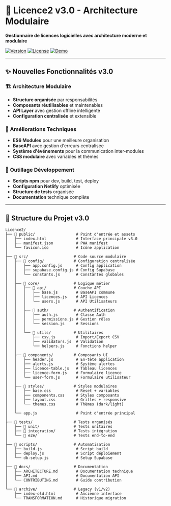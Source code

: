 # 🚀 Licence2 v3.0 - Architecture Modulaire

**Gestionnaire de licences logicielles avec architecture moderne et modulaire**

[![Version](https://img.shields.io/badge/version-3.0.0-blue.svg)](https://github.com/spdpt2fr/Licence2)
[![License](https://img.shields.io/badge/license-MIT-green.svg)](LICENSE)
[![Demo](https://img.shields.io/badge/demo-licenceskay.netlify.app-orange.svg)](https://licenceskay.netlify.app)

---

## ✨ **Nouvelles Fonctionnalités v3.0**

### 🏗️ **Architecture Modulaire**
- **Structure organisée** par responsabilités
- **Composants réutilisables** et maintenables
- **API Layer** avec gestion offline intelligente
- **Configuration centralisée** et extensible

### 🎯 **Améliorations Techniques**
- **ES6 Modules** pour une meilleure organisation
- **BaseAPI** avec gestion d'erreurs centralisée
- **Système d'événements** pour la communication inter-modules
- **CSS modulaire** avec variables et thèmes

### 🔧 **Outillage Développement**
- **Scripts npm** pour dev, build, test, deploy
- **Configuration Netlify** optimisée
- **Structure de tests** organisée
- **Documentation** technique complète

---

## 📁 **Structure du Projet v3.0**

```
Licence2/
├── 📁 public/                  # Point d'entrée et assets
│   ├── index.html             # Interface principale v3.0
│   ├── manifest.json          # PWA manifest
│   └── favicon.ico            # Icône application
│
├── 📁 src/                    # Code source modulaire
│   ├── 📁 config/             # Configuration centralisée
│   │   ├── app.config.js      # Config application
│   │   ├── supabase.config.js # Config Supabase
│   │   └── constants.js       # Constantes globales
│   │
│   ├── 📁 core/               # Logique métier
│   │   ├── 📁 api/            # Couche API
│   │   │   ├── base.js        # BaseAPI commune
│   │   │   ├── licences.js    # API Licences
│   │   │   └── users.js       # API Utilisateurs
│   │   │
│   │   ├── 📁 auth/           # Authentification
│   │   │   ├── auth.js        # Classe Auth
│   │   │   ├── permissions.js # Gestion rôles
│   │   │   └── session.js     # Sessions
│   │   │
│   │   └── 📁 utils/          # Utilitaires
│   │       ├── csv.js         # Import/Export CSV
│   │       ├── validators.js  # Validation
│   │       └── helpers.js     # Fonctions helper
│   │
│   ├── 📁 components/         # Composants UI
│   │   ├── header.js          # En-tête application
│   │   ├── alerts.js          # Système alertes
│   │   ├── licence-table.js   # Tableau licences
│   │   ├── licence-form.js    # Formulaire licence
│   │   └── user-form.js       # Formulaire utilisateur
│   │
│   ├── 📁 styles/             # Styles modulaires
│   │   ├── base.css           # Reset + variables
│   │   ├── components.css     # Styles composants
│   │   ├── layout.css         # Grilles + responsive
│   │   └── themes.css         # Thèmes (dark/light)
│   │
│   └── app.js                 # Point d'entrée principal
│
├── 📁 tests/                  # Tests organisés
│   ├── 📁 unit/               # Tests unitaires
│   ├── 📁 integration/        # Tests intégration
│   └── 📁 e2e/                # Tests end-to-end
│
├── 📁 scripts/                # Automatisation
│   ├── build.js               # Script build
│   ├── deploy.js              # Script déploiement
│   └── db-setup.js            # Setup Supabase
│
├── 📁 docs/                   # Documentation
│   ├── ARCHITECTURE.md        # Documentation technique
│   ├── API.md                 # Documentation API
│   └── CONTRIBUTING.md        # Guide contribution
│
└── 📁 archive/                # Legacy (v1/v2)
    ├── index-old.html         # Ancienne interface
    └── TRANSFORMATION.md      # Historique migration
```